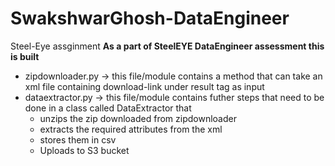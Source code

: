 # SwakshwarGhosh-DataEngineer
Steel-Eye assginment
<strong>As a part of SteelEYE DataEngineer assessment this is built</strong>
<ul>
<li>zipdownloader.py -> this file/module contains a method that can take an xml file containing download-link under result tag as input</li>
<li>dataextractor.py -> this file/module contains futher steps that need to be done in a class called DataExtractor that<ul> <li>unzips the zip downloaded from zipdownloader </li><li>extracts the required attributes from the xml</li><li>stores them in csv</li><li>Uploads to S3 bucket</li></ul></li>
</ul>
